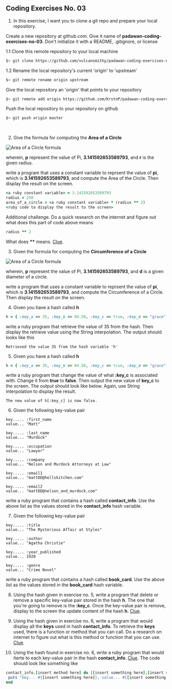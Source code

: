 ## Coding Exercises No. 03
1. In this exercise, I want you to clone a git repo and prepare your local repository.

 Create a new repository at github.com. Give it name of **padawan-coding-exercises-no-03**. Don't initialize it with a README, .gitignore, or license

 1.1 Clone this remote repository to your local machine

 ```bash
$> git clone https://github.com/vulcansmithy/padawan-coding-exercises-no-03.git
```
1.2 Rename the local repository's current 'origin' to 'upstream'

 ```bash
$> git remote rename origin upstream
```

 Give the local repository an 'origin' that points to your repository

 ```bash
$> git remote add origin https://github.com/KrstnP/padawan-coding-exercises-no-03.git
```
 Push the local repository to your repository on github

 ```bash
$> git push origin master
```
&nbsp;

2. Give the formula for computing the **Area of a Circle**

![Area of a Circle formula](/images/area-of-a-circle-formula.png)

wherein, **p** represent the value of Pi, **3.141592653589793**, and **r** is the given radius.   

write a program that uses a constant variable to reprsent the value of **pi**, which is **3.141592653589793**, and compute the Area of the Circle. Then display the result on the screen.

```ruby
<a ruby constant variable> = 3.141592653589793
radius = 250
area_of_a_circle = <a ruby constant variable> * (radius ** 2)
<ruby code to display the result to the screen>
```

Additional challenge. Do a quick research on the internet and figure out what does this part of code above means

```ruby
radius ** 2
```

 What does **\*\*** means. [Clue](https://www.ruby-forum.com/topic/76409).

3. Given the formula for computing the **Circumference of a Circle**

![Area of a Circle formula](/images/circumference-of-a-circle.png)

wherein, **p** represent the value of Pi, **3.141592653589793**, and **d** is a given diameter of a circle.

write a program that uses a constant variable to reprsent the value of **pi**, which is **3.141592653589793**, and compute the Circumference of a Circle. Then display the result on the screen.

4. Given you have a hash called **h**

```ruby
h = { :key_a => 35, :key_b => 84.50, :key_c => true, :key_d => "grace" }
```

write a ruby program that retrieve the value of 35 from the
hash. Then display the retrieve value using the String interpolation. The output should looks like this

```
Retrieved the value 35 from the hash variable 'h'
```  

5. Given you have a hash called **h**

```ruby
h = { :key_a => 35, :key_b => 84.50, :key_c => true, :key_d => "grace" }
```

write a ruby program that change the value of what **:key_c** is associated with. Change it from **true** to **false**. Then output the new value of **key_c** to the screen. The output should look like below. Again, use String interpolation to display the result.

```
The new value of h[:key_c] is now false.
```

6. Given the following key-value pair

```
key..... :first_name
value... "Matt"

key..... :last_name
value... "Murdock"

key..... :occupation
value... "Lawyer"

key..... :company
value... "Nelson and Murdock Attorneys at Law"

key..... :email1
value... "mattDD@hellskitchen.com"

key..... :email2
value... "mattDD@nelson_and_murdock.com"
```

 write a ruby program that contains a hash called **contact_info**. Use the above list as the values stored in the **contact_info** hash variable.

7. Given the following key-value pair

```
key..... :title
value... "The Mysterious Affair at Styles"

key..... :author
value... "Agatha Christie"

key..... :year_published
value... 1920

key..... :genre
value... "Crime Novel"
```

write a ruby program that contains a hash called **book_card**. Use the above list as the values stored in the **book_card** hash variable.

8. Using the hash given in exercise no. 5, write a program that delete or remove a specific key-value pair stored in the hash **h**. The one that you're going to remove is the **:key_c**. Once the key-value pair is remove, display to the screen the update content of the hash **h**. [Clue](https://docs.ruby-lang.org/en/2.0.0/Hash.html).

9. Using the hash given in exercise no. 6, write a program that would display all the **keys** used in hash **contact_info**. To retrieve the **keys** used, there is a function or method that you can call. Do a research on internet to figure out what is this method or function that you can use. [Clue](https://docs.ruby-lang.org/en/2.0.0/Hash.html#method-i-keys).

10. Using the hash found in exercise no. 6, write a ruby program that would iterte to each key-value pair in the hash **contact_info**. [Clue](https://docs.ruby-lang.org/en/2.0.0/Hash.html#method-i-each). The code should look like something like

```ruby
contact_info.[insert method here] do |[insert something here],[insert something here]|
 puts "key... #{[insert something here]}, value... #{[insert something here]}"
end
```
